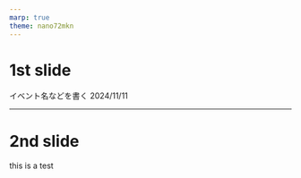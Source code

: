 ```yaml
---
marp: true
theme: nano72mkn
---
```


<!--
	class: lead
-->

# 1st slide

イベント名などを書く
2024/11/11

---

<!--
	class: invert
-->

# 2nd slide

this is a test
